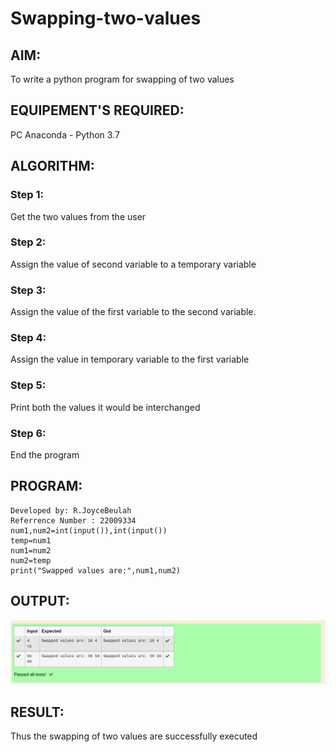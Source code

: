# Swapping-two-values
## AIM:
To write a python program for swapping of two values
## EQUIPEMENT'S REQUIRED: 
PC
Anaconda - Python 3.7
## ALGORITHM: 
### Step 1:
Get the two values from the user
### Step 2: 
Assign the value of second variable to a temporary variable 
### Step 3: 
Assign the value of the first variable to the second variable.
### Step 4:  
Assign the value in temporary variable to the first variable
### Step 5: 
Print both the values it would be interchanged
### Step 6: 
End the program
## PROGRAM:
```
Developed by: R.JoyceBeulah
Referrence Number : 22009334
num1,num2=int(input()),int(input())
temp=num1
num1=num2
num2=temp
print("Swapped values are:",num1,num2)
```
## OUTPUT:
!["output"](/swapping%20output.png)

## RESULT:
Thus the swapping of two values are successfully executed



